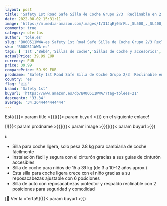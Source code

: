 ```yaml
---
layout: post
title: 'Safety 1st Road Safe Silla de Coche Grupo 2/3  Reclinable en 2 Posiciónes  Fácil y Rápida de Instalar con Cinturón de Seguridad  Full Red  rojo '
date: 2022-08-02 15:31:11
image: 'https://m.media-amazon.com/images/I/31JqEj04rFL._SL500_._SL400_.jpg'
comments: true
category: ofertas
author: 'tole.es'
slug: 'B00O511WWA-es Safety 1st Road Safe Silla de Coche Grupo 2/3 Reclinable...'
sku: 'B00O511WWA-es'
tags: [ '1st','Bebé','Sillas de coche','Sillas de coche y accesorios','coche','de','safety','safety 1st','silla','🇪🇸', ]
actualPrice: 39.99 EUR
currency: EUR
price: 39.99
comparePrice: 59.99 EUR
prodname: 'Safety 1st Road Safe Silla de Coche Grupo 2/3  Reclinable en 2 Posiciónes  Fácil y Rápida de Instalar con Cinturón de Seguridad  Full Red  rojo '
country: 'es'
flag: '🇪🇸'
brand: 'Safety 1st'
buyurl: 'https://www.amazon.es/dp/B00O511WWA/?tag=tolees-21'
descuento: '33.34'
average: '34.2644444444444'
---
```


Está [{{< param title >}}]({{< param buyurl >}}) en el siguiente enlace!

[![{{< param prodname >}}]({{< param image >}})]({{< param buyurl >}})

ℹ️:

- Silla para coche ligera, solo pesa 2.8 kg para cambiarla de coche fácilmente
- Instalación fácil y segura con el cinturón gracias a sus guías de cinturón accesibles
- Silla de coche para niños de 15 a 36 kg (de 3 a 10-12 años aprox.)
- Esta silla para coche ligera crece con el niño gracias a su reposacabezas ajustable con 6 posiciones
- Silla de auto con reposacabezas protector y respaldo reclinable con 2 posiciones para seguridad y comodidad

[🛒 Ver la oferta!!]({{< param buyurl >}})
